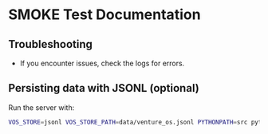 # SMOKE Test Documentation

## Troubleshooting

- If you encounter issues, check the logs for errors.

## Persisting data with JSONL (optional)
Run the server with:

```sh
VOS_STORE=jsonl VOS_STORE_PATH=data/venture_os.jsonl PYTHONPATH=src python -m src.server
```
